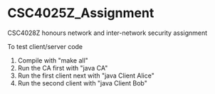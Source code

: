 # CSC4025Z_Assignment

CSC4028Z honours network and inter-network security assignment

To test client/server code

1. Compile with "make all"
2. Run the CA first with "java CA"
3. Run the first client next with "java Client Alice"
4. Run the second client with "java Client Bob"
